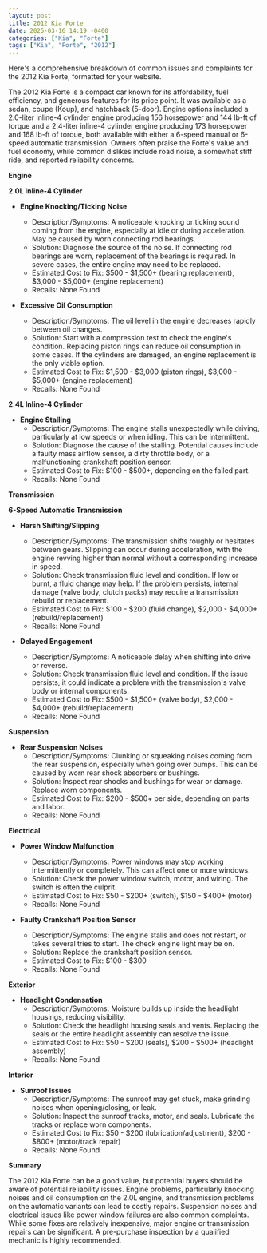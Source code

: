 ```yaml
---
layout: post
title: 2012 Kia Forte
date: 2025-03-16 14:19 -0400
categories: ["Kia", "Forte"]
tags: ["Kia", "Forte", "2012"]
---
```

Here's a comprehensive breakdown of common issues and complaints for the 2012 Kia Forte, formatted for your website.

The 2012 Kia Forte is a compact car known for its affordability, fuel efficiency, and generous features for its price point. It was available as a sedan, coupe (Koup), and hatchback (5-door). Engine options included a 2.0-liter inline-4 cylinder engine producing 156 horsepower and 144 lb-ft of torque and a 2.4-liter inline-4 cylinder engine producing 173 horsepower and 168 lb-ft of torque, both available with either a 6-speed manual or 6-speed automatic transmission. Owners often praise the Forte's value and fuel economy, while common dislikes include road noise, a somewhat stiff ride, and reported reliability concerns.

**Engine**

**2.0L Inline-4 Cylinder**

*   **Engine Knocking/Ticking Noise**
    *   Description/Symptoms:  A noticeable knocking or ticking sound coming from the engine, especially at idle or during acceleration. May be caused by worn connecting rod bearings.
    *   Solution:  Diagnose the source of the noise.  If connecting rod bearings are worn, replacement of the bearings is required. In severe cases, the entire engine may need to be replaced.
    *   Estimated Cost to Fix: $500 - $1,500+ (bearing replacement), $3,000 - $5,000+ (engine replacement)
    *   Recalls: None Found

* **Excessive Oil Consumption**
    * Description/Symptoms: The oil level in the engine decreases rapidly between oil changes.
    * Solution: Start with a compression test to check the engine's condition. Replacing piston rings can reduce oil consumption in some cases. If the cylinders are damaged, an engine replacement is the only viable option.
    * Estimated Cost to Fix: $1,500 - $3,000 (piston rings), $3,000 - $5,000+ (engine replacement)
    * Recalls: None Found

**2.4L Inline-4 Cylinder**

*   **Engine Stalling**
    *   Description/Symptoms: The engine stalls unexpectedly while driving, particularly at low speeds or when idling. This can be intermittent.
    *   Solution: Diagnose the cause of the stalling. Potential causes include a faulty mass airflow sensor, a dirty throttle body, or a malfunctioning crankshaft position sensor.
    *   Estimated Cost to Fix: $100 - $500+, depending on the failed part.
    *   Recalls: None Found

**Transmission**

**6-Speed Automatic Transmission**

*   **Harsh Shifting/Slipping**
    *   Description/Symptoms: The transmission shifts roughly or hesitates between gears. Slipping can occur during acceleration, with the engine revving higher than normal without a corresponding increase in speed.
    *   Solution:  Check transmission fluid level and condition.  If low or burnt, a fluid change may help. If the problem persists, internal damage (valve body, clutch packs) may require a transmission rebuild or replacement.
    *   Estimated Cost to Fix: $100 - $200 (fluid change), $2,000 - $4,000+ (rebuild/replacement)
    *   Recalls: None Found

*   **Delayed Engagement**
    *   Description/Symptoms:  A noticeable delay when shifting into drive or reverse.
    *   Solution:  Check transmission fluid level and condition. If the issue persists, it could indicate a problem with the transmission's valve body or internal components.
    *   Estimated Cost to Fix: $500 - $1,500+ (valve body), $2,000 - $4,000+ (rebuild/replacement)
    *   Recalls: None Found

**Suspension**

*   **Rear Suspension Noises**
    *   Description/Symptoms:  Clunking or squeaking noises coming from the rear suspension, especially when going over bumps. This can be caused by worn rear shock absorbers or bushings.
    *   Solution: Inspect rear shocks and bushings for wear or damage. Replace worn components.
    *   Estimated Cost to Fix: $200 - $500+ per side, depending on parts and labor.
    *   Recalls: None Found

**Electrical**

*   **Power Window Malfunction**
    *   Description/Symptoms: Power windows may stop working intermittently or completely.  This can affect one or more windows.
    *   Solution:  Check the power window switch, motor, and wiring.  The switch is often the culprit.
    *   Estimated Cost to Fix: $50 - $200+ (switch), $150 - $400+ (motor)
    *   Recalls: None Found

*   **Faulty Crankshaft Position Sensor**
    *   Description/Symptoms: The engine stalls and does not restart, or takes several tries to start. The check engine light may be on.
    *   Solution: Replace the crankshaft position sensor.
    *   Estimated Cost to Fix: $100 - $300
    *   Recalls: None Found

**Exterior**

*   **Headlight Condensation**
    *   Description/Symptoms: Moisture builds up inside the headlight housings, reducing visibility.
    *   Solution: Check the headlight housing seals and vents. Replacing the seals or the entire headlight assembly can resolve the issue.
    *   Estimated Cost to Fix: $50 - $200 (seals), $200 - $500+ (headlight assembly)
    *   Recalls: None Found

**Interior**

*   **Sunroof Issues**
    *   Description/Symptoms: The sunroof may get stuck, make grinding noises when opening/closing, or leak.
    *   Solution: Inspect the sunroof tracks, motor, and seals. Lubricate the tracks or replace worn components.
    *   Estimated Cost to Fix: $50 - $200 (lubrication/adjustment), $200 - $800+ (motor/track repair)
    *   Recalls: None Found

**Summary**

The 2012 Kia Forte can be a good value, but potential buyers should be aware of potential reliability issues. Engine problems, particularly knocking noises and oil consumption on the 2.0L engine, and transmission problems on the automatic variants can lead to costly repairs. Suspension noises and electrical issues like power window failures are also common complaints. While some fixes are relatively inexpensive, major engine or transmission repairs can be significant. A pre-purchase inspection by a qualified mechanic is highly recommended.

